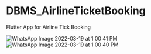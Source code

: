 # DBMS_AirlineTicketBooking
Flutter App for Airline Tick Booking

![WhatsApp Image 2022-03-19 at 1 00 41 PM](https://user-images.githubusercontent.com/60737264/159112080-58c67893-7034-4cc4-9c4a-4a6726826ca0.jpeg)
![WhatsApp Image 2022-03-19 at 1 00 40 PM](https://user-images.githubusercontent.com/60737264/159112122-c3ca8454-2223-407a-bf5d-c2f08228b0e8.jpeg)

